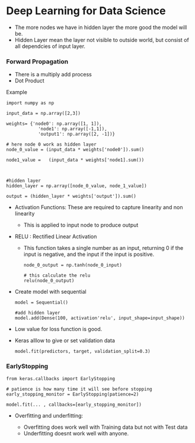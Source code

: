 # Deep Learning for Data Science

*   The more nodes we have in hidden layer the more good the model will be.
*   Hidden Layer mean the layer not visible to outside world, but consist of all dependcies of input layer.


### Forward Propagation

*   There is a  multiply add process
*   Dot Product

Example

    import numpy as np

    input_data = np.array([2,3])

    weights= {'node0': np.array([1, 1]),
                'node1': np.array([-1,1]),
                'output1': np.array([2, -1])}

    # here node 0 work as hidden layer  
    node_0_value = (input_data * weights['node0']).sum()

    node1_value =   (input_data * weights['node1].sum())



    #hidden layer 
    hidden_layer = np.array([node_0_value, node_1_value])

    output = (hidden_layer * weights['output']).sum()


*   Activation Functions: These are required to capture linearity and non linearity 

    *   This is applied to input node to produce output

    
*   RELU : Rectified Linear Activation
    *   This function takes a single number as an input, returning 0 if the input is negative, and the input if the input is positive.    

            node_0_output = np.tanh(node_0_input)

            # this calculate the relu     
            relu(node_0_output)





*   Create model with sequential

        model = Sequential()

        #add hidden layer
        model.add(Dense(100, activation'relu', input_shape=input_shape))


* Low value for loss function is good.


*   Keras alllow to give or set validation data

        model.fit(predictors, target, validation_split=0.3)



### EarlyStopping

    from keras.callbacks import EarlyStopping

    # patience is how many time it will see before stopping
    early_stopping_monitor = EarlyStopping(patience=2)

    model.fit(... , callbacks=[early_stopping_monitor])


*   Overfitting and underfitting:

    *   Overfitting does work well with Training data but not with Test data
    *   Underfitting doesnt work well with anyone.
    





        


